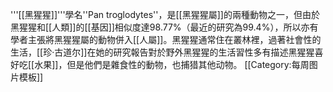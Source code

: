 '''[[黑猩猩]]'''學名''Pan troglodytes''，是[[黑猩猩屬]]的兩種動物之一，但由於黑猩猩和[[人類]]的[[基因]]相似度達98.77%（最近的研究為99.4%），所以亦有學者主張將黑猩猩屬的動物併入[[人屬]]。黑猩猩通常住在叢林裡，過著社會性的生活，[[珍·古道尔]]在她的研究報告對於野外黑猩猩的生活習性多有描述黑猩猩喜好吃[[水果]]，但是他們是雜食性的動物，也捕猎其他动物。
<noinclude>[[Category:每周图片模板]]</noinclude>
